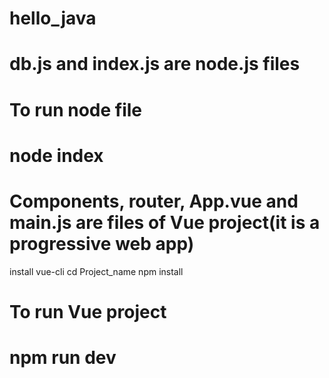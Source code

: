 # hello_java

# db.js and index.js are node.js files
# To run node file 
# node index

# Components, router, App.vue and main.js are files of Vue project(it is a progressive web app)
install vue-cli
cd Project_name
npm install

# To run Vue project
# npm run dev

